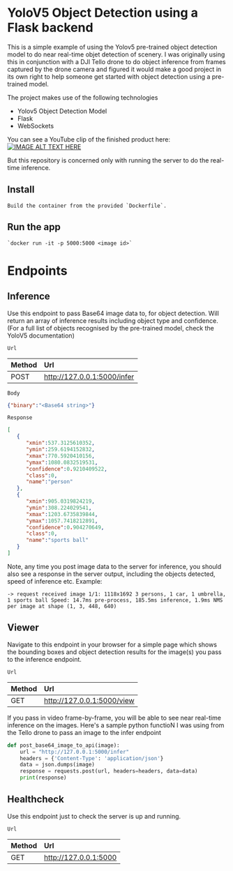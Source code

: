 # YoloV5 Object Detection using a Flask backend

This is a simple example of using the Yolov5 pre-trained object detection model to 
do near real-time objet detection of scenery. I was originally using this in conjunction 
with a DJI Tello drone to do object inference from frames captured by the drone camera 
and figured it would make a good project in its own right to help someone get started
with object detection using a pre-trained model. 

The project makes use of the following technologies
- Yolov5 Object Detection Model
- Flask
- WebSockets

You can see a YouTube clip of the finished product here: 
[![IMAGE ALT TEXT HERE](https://img.youtube.com/vi/6fK5lKfih3A/0.jpg)](https://www.youtube.com/watch?v=6fK5lKfih3A)

But this repository is concerned only with running the server to do the real-time inference. 

## Install

    Build the container from the provided `Dockerfile`.

## Run the app

    `docker run -it -p 5000:5000 <image id>`


# Endpoints

## Inference
Use this endpoint to pass Base64 image data to, for object detection. Will return an array
of inference results including object type and confidence. (For a full list of objects recognised
by the pre-trained model, check the YoloV5 documentation) 

`Url`

| Method | Url | 
| - | :- |
| POST | http://127.0.0.1:5000/infer | 

`Body`

```json
{"binary":"<Base64 string>"}
```

`Response`

```json
[
   {
      "xmin":537.3125610352,
      "ymin":259.6194152832,
      "xmax":770.5920410156,
      "ymax":1080.0832519531,
      "confidence":0.9210409522,
      "class":0,
      "name":"person"
   },
   {
      "xmin":905.0319824219,
      "ymin":308.224029541,
      "xmax":1203.6735839844,
      "ymax":1057.7418212891,
      "confidence":0.904270649,
      "class":0,
      "name":"sports ball"
   }
]
```

Note, any time you post image data to the server for inference, you should also see a response 
in the server output, including the objects detected, speed of inference etc. Example: 

`
-> request received
image 1/1: 1118x1692 3 persons, 1 car, 1 umbrella, 1 sports ball
Speed: 14.7ms pre-process, 185.5ms inference, 1.9ms NMS per image at shape (1, 3, 448, 640)
`

## Viewer
Navigate to this endpoint in your browser for a simple page which shows the bounding boxes and
object detection results for the image(s) you pass to the inference endpoint. 

`Url`

| Method | Url | 
| - | :- |
| GET | http://127.0.0.1:5000/view | 

If you pass in video frame-by-frame, you will be able to see near real-time inference on the images. Here's a sample python functioN I was using from the Tello drone to pass an image to the infer endpoint

```python
def post_base64_image_to_api(image):
    url = "http://127.0.0.1:5000/infer"
    headers = {'Content-Type': 'application/json'}
    data = json.dumps(image)
    response = requests.post(url, headers=headers, data=data)
    print(response)
```

## Healthcheck
Use this endpoint just to check the server is up and running. 

`Url`

| Method | Url | 
| - | :- |
| GET | http://127.0.0.1:5000 | 